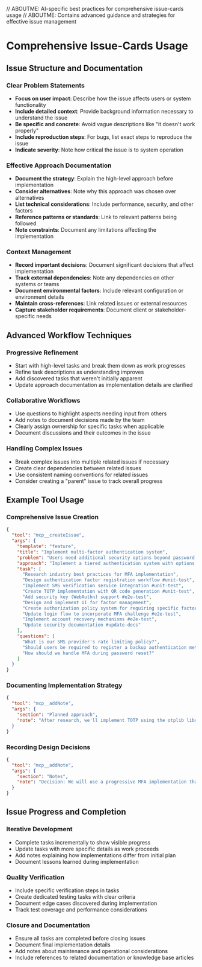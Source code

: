 // ABOUTME: AI-specific best practices for comprehensive issue-cards usage
// ABOUTME: Contains advanced guidance and strategies for effective issue management

# Comprehensive Issue-Cards Usage

## Issue Structure and Documentation

### Clear Problem Statements
- **Focus on user impact**: Describe how the issue affects users or system functionality
- **Include detailed context**: Provide background information necessary to understand the issue
- **Be specific and concrete**: Avoid vague descriptions like "it doesn't work properly"
- **Include reproduction steps**: For bugs, list exact steps to reproduce the issue
- **Indicate severity**: Note how critical the issue is to system operation

### Effective Approach Documentation
- **Document the strategy**: Explain the high-level approach before implementation
- **Consider alternatives**: Note why this approach was chosen over alternatives
- **List technical considerations**: Include performance, security, and other factors
- **Reference patterns or standards**: Link to relevant patterns being followed
- **Note constraints**: Document any limitations affecting the implementation

### Context Management
- **Record important decisions**: Document significant decisions that affect implementation
- **Track external dependencies**: Note any dependencies on other systems or teams
- **Document environmental factors**: Include relevant configuration or environment details
- **Maintain cross-references**: Link related issues or external resources
- **Capture stakeholder requirements**: Document client or stakeholder-specific needs

## Advanced Workflow Techniques

### Progressive Refinement
- Start with high-level tasks and break them down as work progresses
- Refine task descriptions as understanding improves
- Add discovered tasks that weren't initially apparent
- Update approach documentation as implementation details are clarified

### Collaborative Workflows
- Use questions to highlight aspects needing input from others
- Add notes to document decisions made by the team
- Clearly assign ownership for specific tasks when applicable
- Document discussions and their outcomes in the issue

### Handling Complex Issues
- Break complex issues into multiple related issues if necessary
- Create clear dependencies between related issues
- Use consistent naming conventions for related issues
- Consider creating a "parent" issue to track overall progress

## Example Tool Usage

### Comprehensive Issue Creation
```json
{
  "tool": "mcp__createIssue",
  "args": {
    "template": "feature",
    "title": "Implement multi-factor authentication system",
    "problem": "Users need additional security options beyond password authentication to protect sensitive data and operations. Current single-factor authentication is insufficient for high-security operations like financial transactions or admin functions.",
    "approach": "Implement a tiered authentication system with options for SMS, app-based TOTP, and security keys. We'll use a modular design where authentication methods can be plugged in, and operations can require specific authentication levels.",
    "task": [
      "Research industry best practices for MFA implementation",
      "Design authentication factor registration workflow #unit-test",
      "Implement SMS verification service integration #unit-test",
      "Create TOTP implementation with QR code generation #unit-test",
      "Add security key (WebAuthn) support #e2e-test",
      "Design and implement UI for factor management",
      "Create authorization policy system for requiring specific factors #unit-test",
      "Update login flow to incorporate MFA challenge #e2e-test",
      "Implement account recovery mechanisms #e2e-test",
      "Update security documentation #update-docs"
    ],
    "questions": [
      "What is our SMS provider's rate limiting policy?",
      "Should users be required to register a backup authentication method?",
      "How should we handle MFA during password reset?"
    ]
  }
}
```

### Documenting Implementation Strategy
```json
{
  "tool": "mcp__addNote",
  "args": {
    "section": "Planned approach",
    "note": "After research, we'll implement TOTP using the otplib library with SHA-256 hashing. We'll store TOTP secrets encrypted in the database using our existing encryption service. The implementation will follow RFC 6238 standards with a 30-second time step and 6-digit codes."
  }
}
```

### Recording Design Decisions
```json
{
  "tool": "mcp__addNote",
  "args": {
    "section": "Notes",
    "note": "Decision: We will use a progressive MFA implementation that allows users to login with password first and then prompts for additional factors only when needed, rather than requiring all factors for initial login. This improves user experience while maintaining security for sensitive operations."
  }
}
```

## Issue Progress and Completion

### Iterative Development
- Complete tasks incrementally to show visible progress
- Update tasks with more specific details as work proceeds
- Add notes explaining how implementations differ from initial plan
- Document lessons learned during implementation

### Quality Verification
- Include specific verification steps in tasks
- Create dedicated testing tasks with clear criteria
- Document edge cases discovered during implementation
- Track test coverage and performance considerations

### Closure and Documentation
- Ensure all tasks are completed before closing issues
- Document final implementation details
- Add notes about maintenance and operational considerations
- Include references to related documentation or knowledge base articles